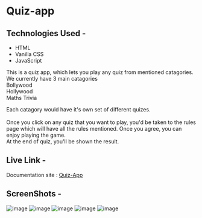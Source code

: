 # Quiz-app

## Technologies Used - 
- HTML
- Vanilla CSS
- JavaScript

This is a quiz app, which lets you play any quiz from mentioned catagories.
We currently have 3 main catagories
<br>
Bollywood
<br>
Hollywood
<br>
Maths Trivia
<br>

Each catagory would have it's own set of different quizes.
<br>
<br>
Once you click on any quiz that you want to play, you'd be taken to the rules page which will have all the rules mentioned. Once you agree, you can enjoy playing the game.
<br>
At the end of quiz, you'll be shown the result.

## Live Link - 
Documentation site : [Quiz-App](https://trivia-quizes.netlify.app/)

## ScreenShots - 

![image](https://user-images.githubusercontent.com/23723159/154856103-1a1e6026-4d93-4ac5-989d-fa10bb0c69ac.png)
![image](https://user-images.githubusercontent.com/23723159/154856112-59a59b3b-5d83-4f9d-a26b-17c063c46aa6.png)
![image](https://user-images.githubusercontent.com/23723159/154856124-9cbd542e-fe54-4e5a-b608-c655169fab2f.png)
![image](https://user-images.githubusercontent.com/23723159/154855365-f33b27f7-b704-4181-83f1-d86012c3eacc.png)
![image](https://user-images.githubusercontent.com/23723159/154855375-e312d4a1-8537-4fe1-a159-5b358ef94201.png)


